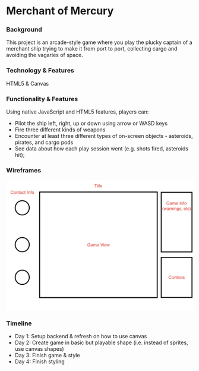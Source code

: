 # Merchant of Mercury

### Background

This project is an arcade-style game where you play the plucky captain of a merchant ship trying to make it from port to port, collecting cargo and avoiding the vagaries of space.

### Technology & Features

HTML5 & Canvas

### Functionality & Features

Using native JavaScript and HTML5 features, players can:

  * Pilot the ship left, right, up or down using arrow or WASD keys
  * Fire three different kinds of weapons
  * Encounter at least three different types of on-screen objects - asteroids, pirates, and cargo pods
  * See data about how each play session went (e.g. shots fired, asteroids hit);

### Wireframes

![wireframe](https://github.com/Bhammy/merchantofmercury/blob/master/game.jpg?raw=true)

### Timeline
  * Day 1: Setup backend & refresh on how to use canvas
  * Day 2: Create game in basic but playable shape (i.e. instead of sprites, use canvas shapes)
  * Day 3: Finish game & style
  * Day 4: Finish styling

